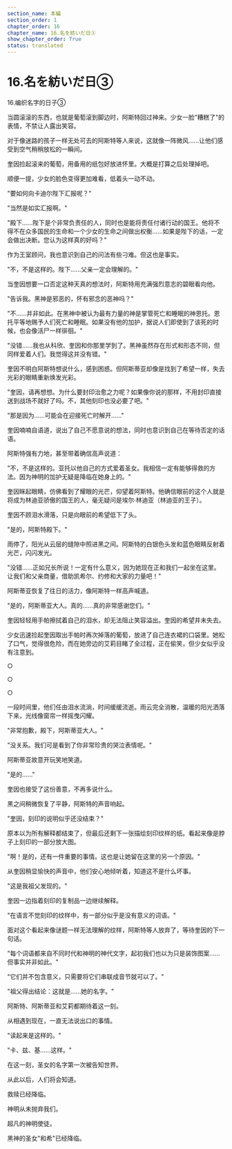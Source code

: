 ```yaml
---
section_name: 本編
section_order: 1
chapter_order: 16
chapter_name: 16.名を紡いだ日③
show_chapter_order: True
status: translated
---
```


# 16.名を紡いだ日③
16.编织名字的日子③

当圆滚滚的东西，也就是葡萄滚到脚边时，阿斯特回过神来。少女一脸"糟糕了"的表情，不禁让人露出笑容。

对于像迷路的孩子一样无处可去的阿斯特等人来说，这就像一阵微风......让他们感受到空气稍稍放松的一瞬间。

奎因捡起滚来的葡萄，用备用的纸包好放进怀里。大概是打算之后处理掉吧。

顺便一提，少女的脸色变得更加难看，低着头一动不动。

"要如何向卡迪尔陛下汇报呢？"

"当然是如实汇报啊。"

"殿下......陛下是个非常负责任的人，同时也是能将责任付诸行动的国王。他将不得不在众多国民的生命和一个少女的生命之间做出权衡......如果是陛下的话，一定会做出决断。您认为这样真的好吗？"

作为王室顾问，我也意识到自己的问法有些刁难。但这也是事实。

"不，不是这样的。陛下......父亲一定会理解的。"

当奎因想要一口否定这种天真的想法时，阿斯特用充满强烈意志的碧眼看向他。

"告诉我。黑神是邪恶的，怀有邪念的恶神吗？"

"不......并非如此。在黑神中被认为最有力量的神是掌管死亡和睡眠的神恩托。恩托平等地赐予人们死亡和睡眠。如果没有他的加护，据说人们即使到了该死的时候，也会像活尸一样徘徊。"

"没错......我也从科欣、奎因和你那里学到了。黑神虽然存在形式和形态不同，但同样爱着人们。我觉得这并没有错。"

奎因不明白阿斯特想说什么，感到困惑。但阿斯蒂亚却像是找到了希望一样，失去光彩的眼睛重新焕发光彩。

"奎因，请再想想。为什么要封印治愈之力呢？如果像你说的那样，不用封印直接送到战场不就好了吗。不，其他刻印也没必要了吧。"

"那是因为......可能会在迎接死亡时解开......"

奎因喃喃自语道，说出了自己不愿意说的想法，同时也意识到自己在等待否定的话语。

阿斯特强有力地，甚至带着确信高声说道：

"不，不是这样的。亚托以他自己的方式爱着圣女。我相信一定有能够得救的方法。因为神明的加护无疑是降临在她身上的。"

奎因眯起眼睛，仿佛看到了耀眼的光芒，仰望着阿斯特。他确信眼前的这个人就是将成为林迪亚骄傲的国王的人，毫无疑问是埃尔·林迪亚（林迪亚的王子）。

奎因不顾泪水滑落，只是向眼前的希望低下了头。

"是的，阿斯特殿下。"

雨停了，阳光从云层的缝隙中照进黑之间。阿斯特的白银色头发和蓝色眼睛反射着光芒，闪闪发光。

"没错......正如兄长所说！一定有什么意义，因为她现在正和我们一起坐在这里。让我们和父亲商量，借助凯希尔、约修和大家的力量吧！"

阿斯蒂亚恢复了往日的活力，像阿斯特一样高声喊道。

"是的，阿斯蒂亚大人。真的......真的非常感谢您们。"

奎因轻轻用手帕擦拭着自己的泪水，却无法阻止笑容溢出。奎因的希望并未失去。

少女迅速捡起奎因取出手帕时再次掉落的葡萄，放进了自己连衣裙的口袋里。她松了口气，觉得很危险，而在她旁边的艾莉目睹了全过程，正在偷笑，但少女似乎没有注意到。

○

○

○

一段时间里，他们任由泪水流淌，时间缓缓流逝。雨云完全消散，温暖的阳光洒落下来，光线像窗帘一样摇曳闪耀。

"非常抱歉，殿下，阿斯蒂亚大人。"

"没关系。我们可是看到了你非常珍贵的哭泣表情呢。"

阿斯蒂亚故意开玩笑地笑道。

"是的......"

奎因也接受了这份善意，不再多说什么。

黑之间稍微恢复了平静，阿斯特的声音响起。

"奎因，刻印的说明似乎还没结束？"

原本以为所有解释都结束了，但最后还剩下一张描绘刻印纹样的纸。看起来像是脖子上刻印的一部分放大图。

"啊！是的，还有一件重要的事情。这也是让她留在这里的另一个原因。"

从奎因稍显愉快的声音中，他们安心地倾听着，知道这不是什么坏事。

"这是我祖父发现的。"

奎因一边指着刻印的复制品一边继续解释。

"在语言不觉刻印的纹样中，有一部分似乎是没有意义的词语。"

面对这个看起来像谜题一样无法理解的纹样，阿斯特等人放弃了，等待奎因的下一句话。

"每个词语都来自不同时代和神明的神代文字，起初我们也以为只是装饰图案......但事实并非如此。"

"它们并不包含意义，只需要将它们串联成音节就可以了。"

"祖父得出结论：这就是......她的名字。"

阿斯特、阿斯蒂亚和艾莉都期待着这一刻。

从相遇到现在，一直无法说出口的事情。

"读起来是这样的。"

"卡、兹、基......这样。"

在这一刻，圣女的名字第一次被告知世界。

从此以后，人们将会知道。

救赎已经降临。

神明从未抛弃我们。

超凡的神明使徒。

黑神的圣女"和希"已经降临。
